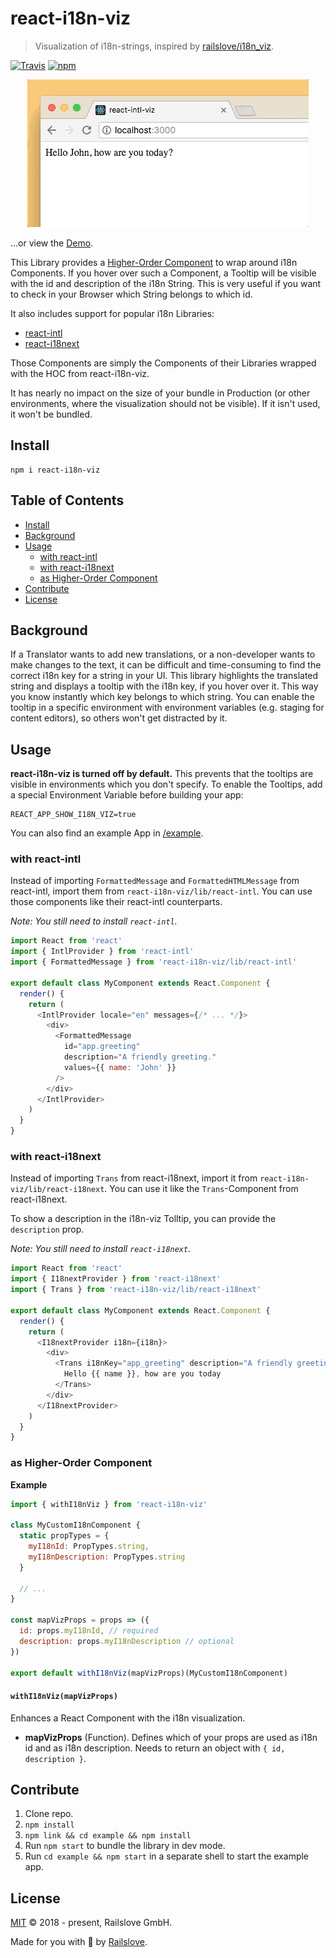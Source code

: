 # react-i18n-viz

> Visualization of i18n-strings, inspired by [railslove/i18n_viz](https://github.com/railslove/i18n_viz).

[![Travis](https://img.shields.io/travis/railslove/react-i18n-viz.svg?style=for-the-badge)](https://travis-ci.org/railslove/react-i18n-viz) [![npm](https://img.shields.io/npm/v/react-i18n-viz.svg?style=for-the-badge)](http://npmjs.com/package/react-i18n-viz)

<p align="center">
  <img src=".github/demo.gif" width="450" />
</p>

...or view the [Demo](https://railslove.github.io/react-i18n-viz/).

This Library provides a [Higher-Order Component](https://reactjs.org/docs/higher-order-components.html) to wrap around i18n Components. If you hover over such a Component, a Tooltip will be visible with the id and description of the i18n String. This is very useful if you want to check in your Browser which String belongs to which id.

It also includes support for popular i18n Libraries:

* [react-intl](https://github.com/yahoo/react-intl)
* [react-i18next](https://github.com/i18next/react-i18next)

Those Components are simply the Components of their Libraries wrapped with the HOC from react-i18n-viz.

It has nearly no impact on the size of your bundle in Production (or other environments, where the visualization should not be visible). If it isn't used, it won't be bundled.

## Install

```
npm i react-i18n-viz
```

## Table of Contents

* [Install](#install)
* [Background](#background)
* [Usage](#usage)
  * [with react-intl](#with-react-intl)
  * [with react-i18next](#with-react-i18next)
  * [as Higher-Order Component](#as-higher-order-component)
* [Contribute](#contribute)
* [License](#license)

## Background

If a Translator wants to add new translations, or a non-developer wants to make changes to the text, it can be difficult and time-consuming to find the correct i18n key for a string in your UI. This library highlights the translated string and displays a tooltip with the i18n key, if you hover over it. This way you know instantly which key belongs to which string. You can enable the tooltip in a specific environment with environment variables (e.g. staging for content editors), so others won't get distracted by it.

## Usage

**react-i18n-viz is turned off by default.** This prevents that the tooltips are visible in environments which you don't specify. To enable the Tooltips, add a special Environment Variable before building your app:

```
REACT_APP_SHOW_I18N_VIZ=true
```

You can also find an example App in [/example](example).

### with react-intl

Instead of importing `FormattedMessage` and `FormattedHTMLMessage` from react-intl, import them from `react-i18n-viz/lib/react-intl`. You can use those components like their react-intl counterparts.

_Note: You still need to install `react-intl`._

```js
import React from 'react'
import { IntlProvider } from 'react-intl'
import { FormattedMessage } from 'react-i18n-viz/lib/react-intl'

export default class MyComponent extends React.Component {
  render() {
    return (
      <IntlProvider locale="en" messages={/* ... */}>
        <div>
          <FormattedMessage
            id="app.greeting"
            description="A friendly greeting."
            values={{ name: 'John' }}
          />
        </div>
      </IntlProvider>
    )
  }
}
```

### with react-i18next

Instead of importing `Trans` from react-i18next, import it from `react-i18n-viz/lib/react-i18next`. You can use it like the `Trans`-Component from react-i18next.

To show a description in the i18n-viz Tolltip, you can provide the `description` prop.

_Note: You still need to install `react-i18next`._

```js
import React from 'react'
import { I18nextProvider } from 'react-i18next'
import { Trans } from 'react-i18n-viz/lib/react-i18next'

export default class MyComponent extends React.Component {
  render() {
    return (
      <I18nextProvider i18n={i18n}>
        <div>
          <Trans i18nKey="app_greeting" description="A friendly greeting.">
            Hello {{ name }}, how are you today
          </Trans>
        </div>
      </I18nextProvider>
    )
  }
}
```

### as Higher-Order Component

**Example**

```js
import { withI18nViz } from 'react-i18n-viz'

class MyCustomI18nComponent {
  static propTypes = {
    myI18nId: PropTypes.string,
    myI18nDescription: PropTypes.string
  }

  // ...
}

const mapVizProps = props => ({
  id: props.myI18nId, // required
  description: props.myI18nDescription // optional
})

export default withI18nViz(mapVizProps)(MyCustomI18nComponent)
```

#### `withI18nViz(mapVizProps)`

Enhances a React Component with the i18n visualization.

* **mapVizProps** (Function). Defines which of your props are used as i18n id and as i18n description. Needs to return an object with `{ id, description }`.

## Contribute

1.  Clone repo.
2.  `npm install`
3.  `npm link && cd example && npm install`
4.  Run `npm start` to bundle the library in dev mode.
5.  Run `cd example && npm start` in a separate shell to start the example app.

## License

[MIT](LICENSE) © 2018 - present, Railslove GmbH.

Made for you with 💚 by [Railslove](https://www.railslove.com/).
